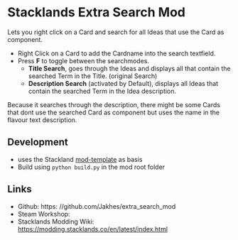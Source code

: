 # Stacklands Extra Search Mod

Lets you right click on a Card and search for all Ideas that use the Card as component.

- Right Click on a Card to add the Cardname into the search textfield.
- Press **F** to toggle between the searchmodes.
  - **Title Search**, goes through the Ideas and displays all that contain the searched Term in the Title. (original Search)
  - **Description Search** (activated by Default), displays all Ideas that contain the searched Term in the Idea description.

Because it searches through the description, there might be some Cards that dont use the searched Card as component but uses the name in the flavour text description.

## Development

- uses the Stackland [mod-template](https://github.com/stacklandsdev/mod-template) as basis
- Build using `python build.py` in the mod root folder

## Links

- Github: https: //github.com/Jakhes/extra_search_mod
- Steam Workshop: 
- Stacklands Modding Wiki: https://modding.stacklands.co/en/latest/index.html
